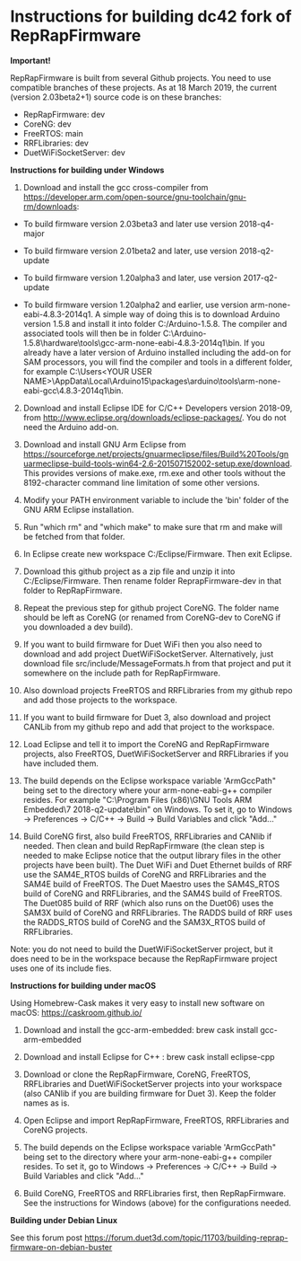 Instructions for building dc42 fork of RepRapFirmware
=====================================================

**Important!**

RepRapFirmware is built from several Github projects. You need to use compatible branches of these projects. As at 18 March 2019, the current (version 2.03beta2+1) source code is on these branches:

- RepRapFirmware: dev
- CoreNG: dev
- FreeRTOS: main
- RRFLibraries: dev
- DuetWiFiSocketServer: dev

**Instructions for building under Windows**

1. Download and install the gcc cross-compiler from https://developer.arm.com/open-source/gnu-toolchain/gnu-rm/downloads:

- To build firmware version 2.03beta3 and later use version 2018-q4-major

- To build firmware version 2.01beta2 and later, use version 2018-q2-update

- To build firmware version 1.20alpha3 and later, use version 2017-q2-update

- To build firmware version 1.20alpha2 and earlier, use version arm-none-eabi-4.8.3-2014q1. A simple way of doing this is to download Arduino version 1.5.8 and install it into folder C:/Arduino-1.5.8. The compiler and associated tools will then be in folder C:\Arduino-1.5.8\hardware\tools\gcc-arm-none-eabi-4.8.3-2014q1\bin. If you already have a later version of Arduino installed including the add-on for SAM processors, you will find the compiler and tools in a different folder, for example C:\Users\<YOUR USER NAME>\AppData\Local\Arduino15\packages\arduino\tools\arm-none-eabi-gcc\4.8.3-2014q1\bin.

2. Download and install Eclipse IDE for C/C++ Developers version 2018-09, from http://www.eclipse.org/downloads/eclipse-packages/. You do not need the Arduino add-on.

3. Download and install GNU Arm Eclipse from https://sourceforge.net/projects/gnuarmeclipse/files/Build%20Tools/gnuarmeclipse-build-tools-win64-2.6-201507152002-setup.exe/download. This provides versions of make.exe, rm.exe and other tools without the 8192-character command line limitation of some other versions.

4. Modify your PATH environment variable to include the 'bin' folder of the GNU ARM Eclipse installation.

5. Run "which rm" and "which make" to make sure that rm and make will be fetched from that folder.

6. In Eclipse create new workspace C:/Eclipse/Firmware. Then exit Eclipse.

7. Download this github project as a zip file and unzip it into C:/Eclipse/Firmware. Then rename folder ReprapFirmware-dev in that folder to RepRapFirmware.

8. Repeat the previous step for github project CoreNG. The folder name should be left as CoreNG (or renamed from CoreNG-dev to CoreNG if you downloaded a dev build).

9. If you want to build firmware for Duet WiFi then you also need to download and add project DuetWiFiSocketServer. Alternatively, just download file src/include/MessageFormats.h from that project and put it somewhere on the include path for RepRapFirmware.

10. Also download projects FreeRTOS and RRFLibraries from my github repo and add those projects to the workspace.

11. If you want to build firmware for Duet 3, also download and project CANLib from my github repo and add that project to the workspace.

12. Load Eclipse and tell it to import the CoreNG and RepRapFirmware projects, also FreeRTOS, DuetWiFiSocketServer and RRFLibraries if you have included them.

13. The build depends on the Eclipse workspace variable 'ArmGccPath" being set to the directory where your arm-none-eabi-g++ compiler resides. For example "C:\Program Files (x86)\GNU Tools ARM Embedded\7 2018-q2-update\bin" on Windows. To set it, go to Windows -> Preferences -> C/C++ -> Build -> Build Variables and click "Add..."

14. Build CoreNG first, also build FreeRTOS, RRFLibraries and CANlib if needed. Then clean and build RepRapFirmware (the clean step is needed to make Eclipse notice that the output library files in the other projects have been built). The Duet WiFi and Duet Ethernet builds of RRF use the SAM4E_RTOS builds of CoreNG and RRFLibraries and the SAM4E build of FreeRTOS. The Duet Maestro uses the SAM4S_RTOS build of CoreNG and RRFLibraries, and the SAM4S build of FreeRTOS. The Duet085 build of RRF (which also runs on the Duet06) uses the SAM3X build of CoreNG and RRFLibraries. The RADDS build of RRF uses the RADDS_RTOS build of CoreNG and the SAM3X_RTOS build of RRFLibraries.

Note: you do not need to build the DuetWiFiSocketServer project, but it does need to be in the workspace because the RepRapFirmware project uses one of its include fies.

**Instructions for building under macOS**

Using Homebrew-Cask makes it very easy to install new software on macOS: https://caskroom.github.io/

1. Download and install the gcc-arm-embedded: brew cask install gcc-arm-embedded

3. Download and install Eclipse for C++ : brew cask install eclipse-cpp

4. Download or clone the RepRapFirmware, CoreNG, FreeRTOS, RRFLibraries and DuetWiFiSocketServer projects into your workspace (also CANlib if you are building firmware for Duet 3). Keep the folder names as is.

5. Open Eclipse and import RepRapFirmware, FreeRTOS, RRFLibraries and CoreNG projects.

6. The build depends on the Eclipse workspace variable 'ArmGccPath" being set to the directory where your arm-none-eabi-g++ compiler resides. To set it, go to Windows -> Preferences -> C/C++ -> Build -> Build Variables and click "Add..."

7. Build CoreNG, FreeRTOS and RRFLibraries first, then RepRapFirmware. See the instructions for Windows (above) for the configurations needed.

**Building under Debian Linux**

See this forum post https://forum.duet3d.com/topic/11703/building-reprap-firmware-on-debian-buster

